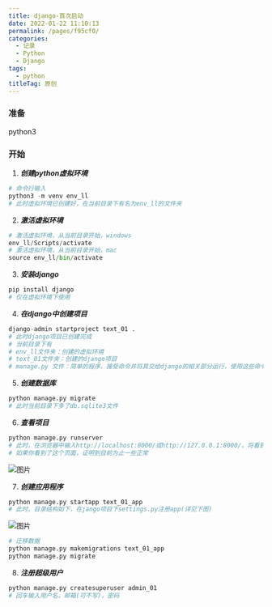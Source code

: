 ```yaml
---
title: django-首次启动
date: 2022-01-22 11:10:13
permalink: /pages/f95cf0/
categories:
  - 记录
  - Python
  - Django
tags:
  - python
titleTag: 原创
---
```

### 准备
python3

<!-- more -->

### 开始
1. ***创建python虚拟环境***
```py
# 命令行输入
python3 -m venv env_ll
# 此时虚拟环境已创建好，在当前目录下有名为env_ll的文件夹
```
2. ***激活虚拟环境***
```py
# 激活虚拟环境，从当前目录开始，windows
env_ll/Scripts/activate
# 激活虚拟环境，从当前目录开始，mac
source env_ll/bin/activate
```
3. ***安装django***
```bash
pip install django
# 仅在虚拟环境下使用
```
4. ***在django中创建项目***
```py
django-admin startproject text_01 .
# 此时django项目已创建完成
# 当前目录下有
# env_ll文件夹：创建的虚拟环境
# text_01文件夹：创建的django项目
# manage.py 文件：简单的程序，接受命令并将其交给django的相关部分运行，使用这些命令来管理使用数据库和运行服务器等
```
5. ***创建数据库***
```sh
python manage.py migrate
# 此时当前目录下多了db.sqlite3文件
```
6. ***查看项目***
```py
python manage.py runserver
# 此时，在浏览器中输入http://localhost:8000/或http://127.0.0.1:8000/，将看到一个小火箭发射的页面
# 如果你看到了这个页面，证明到目前为止一些正常
```
![图片](https://cdn.jsdelivr.net/gh/liyuqinggg/cdn@1.1/django-start.png)

7. ***创建应用程序***
```py
python manage.py startapp text_01_app
# 此时，目录结构如下，在jango项目下settings.py注册app(详见下图)
```
![图片](https://cdn.jsdelivr.net/gh/liyuqinggg/cdn@1.1/django-start_01.png)
```py
# 迁移数据
python manage.py makemigrations text_01_app
python manage.py migrate
```

8. ***注册超级用户***
```py
python manage.py createsuperuser admin_01
# 回车输入用户名，邮箱(可不写)，密码
```